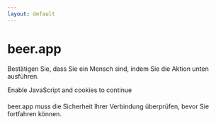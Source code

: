 ```yaml
---
layout: default
---
```


# beer.app

Bestätigen Sie, dass Sie ein Mensch sind, indem Sie die Aktion unten ausführen.

<noscript><p>Enable JavaScript and cookies to continue</p></noscript>

<div class="i-captcha" style="margin-bottom: 20px;"></div>

beer.app muss die Sicherheit Ihrer Verbindung überprüfen, bevor Sie fortfahren können.

<div class="reqid"></div>

<script src="https://brandondong.github.io/impossible-captchas/api/build/captcha.js"></script>
<script>
(function () {
  'use strict';
  
  function main() {
    const reqids = document.getElementsByClassName("reqid");
    for (const elem of reqids) {
      const p = document.createElement("p");
      const reqid = Math.random().toString(16).slice(2)  
      p.innerHTML = "Request ID: " + reqid
      elem.appendChild(p)
    }
  }

  // Taken from https://developer.mozilla.org/en-US/docs/Web/Events/DOMContentLoaded#Checking_whether_loading_is_already_complete.
  if (document.readyState === "loading") {  // Loading hasn't finished yet
    document.addEventListener("DOMContentLoaded", main);
  } else {  // `DOMContentLoaded` has already fired
    main();
  }

}());
</script>
